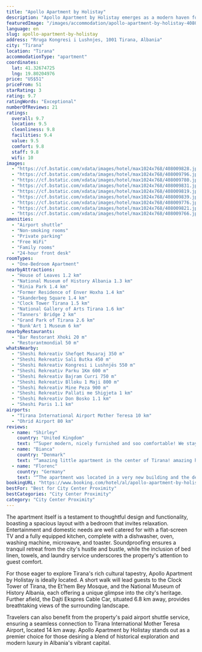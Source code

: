 ```yaml
---
title: "Apollo Apartment by Holistay"
description: "Apollo Apartment by Holistay emerges as a modern haven for travelers seeking the perfect blend of comfort and convenience in the heart of Tirana."
featuredImage: "/images/accommodation/apollo-apartment-by-holistay-408009828.jpg"
language: en
slug: apollo-apartment-by-holistay
address: "Rruga Kongresi i Lushnjes, 1001 Tirana, Albania"
city: "Tirana"
location: "Tirana"
accommodationType: "apartment"
coordinates:
  lat: 41.32674725
  lng: 19.80204976
price: "US$51"
priceFrom: 51
starRating: 3
rating: 9.7
ratingWords: "Exceptional"
numberOfReviews: 21
ratings:
  overall: 9.7
  location: 9.5
  cleanliness: 9.8
  facilities: 9.4
  value: 9.5
  comfort: 9.8
  staff: 9.8
  wifi: 10
images:
  - "https://cf.bstatic.com/xdata/images/hotel/max1024x768/408009828.jpg?k=7fc5eac47f297727f4cccaea0898174a177c73ff935911d0a5f4bf6c44356fc8&o=&hp=1"
  - "https://cf.bstatic.com/xdata/images/hotel/max1024x768/408009796.jpg?k=a458ba4048afbd2b4a273fbb26a5e90752239248ba0809c86ca5039101158b83&o=&hp=1"
  - "https://cf.bstatic.com/xdata/images/hotel/max1024x768/408009780.jpg?k=488cf3522b314f20f2f2c88a7016320c48a2a6ba45a87d61fcda17db593b432a&o=&hp=1"
  - "https://cf.bstatic.com/xdata/images/hotel/max1024x768/408009831.jpg?k=ef846332d647b8f56df082469e9639d889f957517d1d64b7968c9f12c559213b&o=&hp=1"
  - "https://cf.bstatic.com/xdata/images/hotel/max1024x768/408009819.jpg?k=63184a6ee03b7da55c8db8332cae2dcbed894e1eee481955d87160239ded46df&o=&hp=1"
  - "https://cf.bstatic.com/xdata/images/hotel/max1024x768/408009839.jpg?k=4ce2f90a2d37b129a99d930b0a5d235a0e50fed0816afd9c6aeda55f94f7574b&o=&hp=1"
  - "https://cf.bstatic.com/xdata/images/hotel/max1024x768/408009776.jpg?k=1adb6914c4187a1d95b669565ec43b1a1c1cf515c2491ba6ca2e6d61db39cfb1&o=&hp=1"
  - "https://cf.bstatic.com/xdata/images/hotel/max1024x768/408009821.jpg?k=325f941798e78eea820c0cb882b523a43c0218a5829bfb98c98626fa4387665c&o=&hp=1"
  - "https://cf.bstatic.com/xdata/images/hotel/max1024x768/408009766.jpg?k=ef6cdd52878f4561d182cba2ce354ce955cf0dcb68526b4488e2fe6df511299d&o=&hp=1"
amenities:
  - "Airport shuttle"
  - "Non-smoking rooms"
  - "Private parking"
  - "Free WiFi"
  - "Family rooms"
  - "24-hour front desk"
roomTypes:
  - "One-Bedroom Apartment"
nearbyAttractions:
  - "House of Leaves 1.2 km"
  - "National Museum of History Albania 1.3 km"
  - "Rinia Park 1.4 km"
  - "Former Residence of Enver Hoxha 1.4 km"
  - "Skanderbeg Square 1.4 km"
  - "Clock Tower Tirana 1.5 km"
  - "National Gallery of Arts Tirana 1.6 km"
  - "Tanners' Bridge 2 km"
  - "Grand Park of Tirana 2.6 km"
  - "Bunk'Art 1 Museum 6 km"
nearbyRestaurants:
  - "Bar Restorant Xhoki 20 m"
  - "Restorantmondial 50 m"
whatsNearby:
  - "Sheshi Rekreativ Shefqet Musaraj 350 m"
  - "Sheshi Rekreativ Sali Butka 450 m"
  - "Sheshi Rekreativ Kongresi i Lushnjës 550 m"
  - "Sheshi Rekreativ Parku 1Km 600 m"
  - "Sheshi Rekreativ Bajram Curri 750 m"
  - "Sheshi Rekreativ Blloku 1 Maji 800 m"
  - "Sheshi Rekreativ Mine Peza 900 m"
  - "Sheshi Rekreativ Pallati me Shigjeta 1 km"
  - "Sheshi Rekreativ Don Bosko 1.1 km"
  - "Sheshi Paris 1.1 km"
airports:
  - "Tirana International Airport Mother Teresa 10 km"
  - "Ohrid Airport 80 km"
reviews:
  - name: "Shirley"
    country: "United Kingdom"
    text: "“Super modern, nicely furnished and soo comfortable! We stayed for around a week. Kitchen is well equipped. Host is very responsive and accommodating.”"
  - name: "Bianca"
    country: "Denmark"
    text: "“amazing little apartment in the center of Tirana! amazing hosting! very happy to come back.”"
  - name: "Florenc"
    country: "Germany"
    text: "“The apartment was located in a very new building and the design was up to date. The interior was clean, tidy, and comfortable to stay in for even longer. Andi provided us with a safe parking spot for our car.”"
bookingURL: "https://www.booking.com/hotel/al/apollo-apartment-by-holistay.en-gb.html?aid=8035640"
bestFor: "Best for City Center Proximity"
bestCategories: "City Center Proximity"
category: "City Center Proximity"
---
```


The apartment itself is a testament to thoughtful design and functionality, boasting a spacious layout with a bedroom that invites relaxation. Entertainment and domestic needs are well catered for with a flat-screen TV and a fully equipped kitchen, complete with a dishwasher, oven, washing machine, microwave, and toaster. Soundproofing ensures a tranquil retreat from the city's hustle and bustle, while the inclusion of bed linen, towels, and laundry service underscores the property's attention to guest comfort.

For those eager to explore Tirana's rich cultural tapestry, Apollo Apartment by Holistay is ideally located. A short walk will lead guests to the Clock Tower of Tirana, the Et'hem Bey Mosque, and the National Museum of History Albania, each offering a unique glimpse into the city's heritage. Further afield, the Dajti Ekspres Cable Car, situated 6.8 km away, provides breathtaking views of the surrounding landscape.

Travelers can also benefit from the property's paid airport shuttle service, ensuring a seamless connection to Tirana International Mother Teresa Airport, located 14 km away. Apollo Apartment by Holistay stands out as a premier choice for those desiring a blend of historical exploration and modern luxury in Albania's vibrant capital.